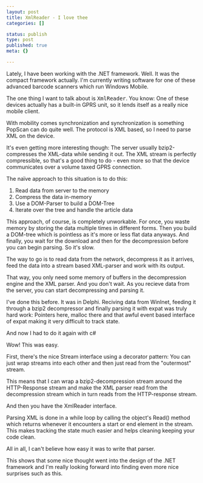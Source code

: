 ```yaml
---
layout: post
title: XmlReader - I love thee
categories: []

status: publish
type: post
published: true
meta: {}

---
```

<p>Lately, I have been working with the .NET framework. Well. It was the compact framework actually. I'm currently writing software for one of these advanced barcode scanners which run Windows Mobile.</p>
<p>The one thing I want to talk about is <tt>XmlReader</tt>. You know: One of these devices actually has a built-in GPRS unit, so it lends itself as a really nice mobile client.</p>
<p>With mobility comes synchronization and synchronization is something PopScan can do quite well. The protocol is XML based, so I need to parse XML on the device.</p>
<p>It's even getting more interesting though: The server usually bzip2-compresses the XML-data while sending it out. The XML stream is perfectly compressible, so that's a good thing to do - even more so that the device communicates over a volume taxed GPRS connection.</p>
<p>The naïve approach to this situation is to do this:</p>
<ol>
    <li>Read data from server to the memory</li>
    <li>Compress the data in-memory</li>
    <li>Use a DOM-Parser to build a DOM-Tree</li>
    <li>Iterate over the tree and handle the article data</li>
</ol>
<p>This approach, of course, is completely unworkable. For once, you waste memory by storing the data multiple times in different forms. Then you build a DOM-tree which is pointless as it's more or less flat data anyways. And finally, you wait for the download and then for the decompression before you can begin parsing. So it's slow.</p>
<p>The way to go is to read data from the network, decompress it as it arrives, feed the data into a stream based XML-parser and work with its output.</p>
<p>That way, you only need some memory of buffers in the decompression engine and the XML parser. And you don't wait. As you recieve data from the server, you can start decompressing and parsing it.</p>
<p>I've done this before. It was in Delphi. Reciving data from WinInet, feeding it through a bzip2 decompressor and finally parsing it with expat was truly hard work: Pointers here, malloc there and that awful event based interface of expat making it very difficult to track state.</p>
<p>And now I had to do it again with c#</p>
<p>Wow! This was easy.</p>
<p>First, there's the nice Stream interface using a decorator pattern: You can just wrap streams into each other and then just read from the "outermost" stream.</p>
<p>This means that I can wrap a bzip2-decompression stream around the HTTP-Response stream and make the XML parser read from the decompression stream which in turn reads from the HTTP-response stream.</p>
<p>And then you have the XmlReader interface.</p>
<p>Parsing XML is done in a while loop by calling the object's Read() method which returns whenever it encounters a start or end element in the stream. This makes tracking the state much easier and helps cleaning keeping your code clean.</p>
<p>All in all, I can't believe how easy it was to write that parser.</p>
<p>This shows that some nice thought went into the design of the .NET framework and I'm really looking forward into finding even more nice surprises such as this.</p>
